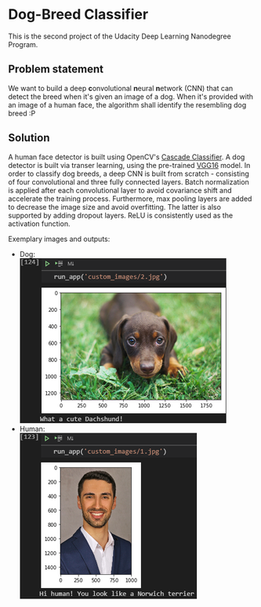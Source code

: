 # Dog-Breed Classifier
This is the second project of the Udacity Deep Learning Nanodegree Program.  

## Problem statement
We want to build a deep **c**onvolutional **n**eural **n**etwork (CNN) that can detect the breed when it's given an image of a dog. When it's provided with an image of a human face, the algorithm shall identify the resembling dog breed :P

## Solution
A human face detector is built using OpenCV's [Cascade Classifier](https://docs.opencv.org/master/db/d28/tutorial_cascade_classifier.html). A dog detector is built via transer learning, using the pre-trained [VGG16](https://neurohive.io/en/popular-networks/vgg16/) model. In order to classify dog breeds, a deep CNN is built from scratch - consisting of four convolutional and three fully connected layers. Batch normalization is applied after each convolutional layer to avoid covariance shift and accelerate the training process. Furthermore, max pooling layers are added to decrease the image size and avoid overfitting. The latter is also supported by adding dropout layers. ReLU is consistently used as the activation function.

Exemplary images and outputs:  
* Dog:  
![Example Image 1](/example2.png)
* Human:  
![Example Image 2](/example1.png)

